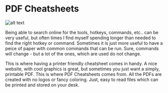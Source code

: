 # PDF Cheatsheets

![alt text](https://github.com/Straightbuggin/pdf_cheatsheets/blob/main/book.svg?raw=true)


Being able to search online for the tools, hotkeys, commands, etc.. can be very useful, but often times I find myself spending longer than needed to find the right hotkey or command. Sometimes it is just more useful to have a peice of paper with common commands that can be run. Sure, commands will change - but a lot of the ones, which are used do not change.

This is where having a printer friendly cheatsheet comes in handy. A nice website, with cool graphics is great, but sometimes you just want a simply, printable PDF. This is where PDF Cheatsheets comes from. All the PDFs are created with no logos or fancy coloring. Just, easy to read files which can be printed and stored on your desk.
